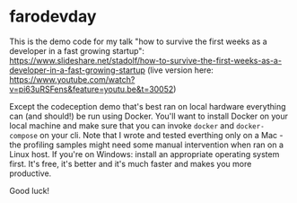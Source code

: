 # farodevday

This is the demo code for my talk "how to survive the first weeks as a developer in a fast growing startup": https://www.slideshare.net/stadolf/how-to-survive-the-first-weeks-as-a-developer-in-a-fast-growing-startup 
(live version here: https://www.youtube.com/watch?v=pi63uRSFens&feature=youtu.be&t=30052)

Except the codeception demo that's best ran on local hardware everything can (and should!) be run using Docker. You'll want to install 
Docker on your local machine and make sure that you can invoke `docker` and `docker-compose` on your cli. Note that I wrote and tested 
everthing only on a Mac - the profiling samples might need some manual intervention when ran on a Linux host. If you're on Windows:
install an appropriate operating system first. It's free, it's better and it's much faster and makes you more productive.

Good luck!
